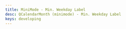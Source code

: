 ```yaml
---
title: MiniMode - Min. Weekday Label
desc: QCalendarMonth (minimode) - Min. Weekday Label
keys: developing
---
```


<example-viewer
  title="Min. Weekday Label"
  file="MiniModeMinWeekdayLabel"
  codepen-title="QCalendarMonth (mini-mode)"
/>

